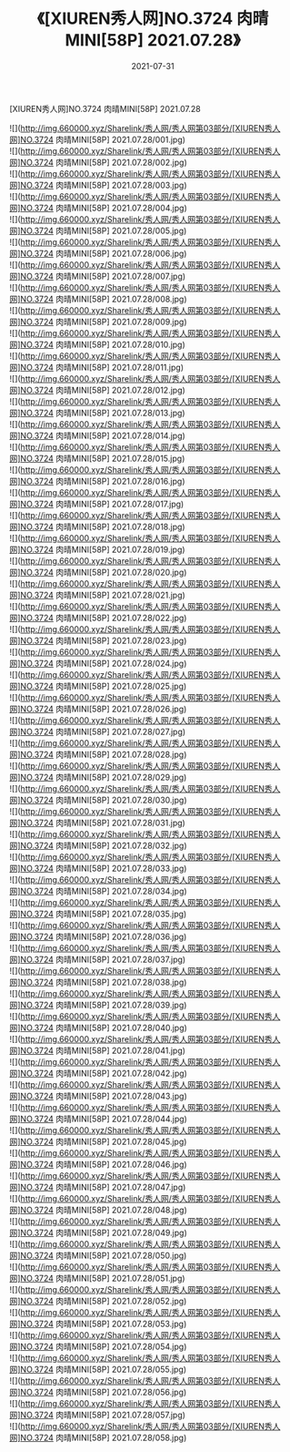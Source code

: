 ﻿---
layout: post
title:  《[XIUREN秀人网]NO.3724 肉晴MINI[58P] 2021.07.28》
date:   2021-07-31
img: http://img.660000.xyz/Sharelink/秀人网/秀人网第03部分/[XIUREN秀人网]NO.3724 肉晴MINI[58P] 2021.07.28/000.jpg
categories: [美女, 清纯, 唯美]
---

[XIUREN秀人网]NO.3724 肉晴MINI[58P] 2021.07.28

  ![](http://img.660000.xyz/Sharelink/秀人网/秀人网第03部分/[XIUREN秀人网]NO.3724 肉晴MINI[58P] 2021.07.28/001.jpg) <br> ![](http://img.660000.xyz/Sharelink/秀人网/秀人网第03部分/[XIUREN秀人网]NO.3724 肉晴MINI[58P] 2021.07.28/002.jpg) <br> ![](http://img.660000.xyz/Sharelink/秀人网/秀人网第03部分/[XIUREN秀人网]NO.3724 肉晴MINI[58P] 2021.07.28/003.jpg) <br> ![](http://img.660000.xyz/Sharelink/秀人网/秀人网第03部分/[XIUREN秀人网]NO.3724 肉晴MINI[58P] 2021.07.28/004.jpg) <br> ![](http://img.660000.xyz/Sharelink/秀人网/秀人网第03部分/[XIUREN秀人网]NO.3724 肉晴MINI[58P] 2021.07.28/005.jpg) <br> ![](http://img.660000.xyz/Sharelink/秀人网/秀人网第03部分/[XIUREN秀人网]NO.3724 肉晴MINI[58P] 2021.07.28/006.jpg) <br> ![](http://img.660000.xyz/Sharelink/秀人网/秀人网第03部分/[XIUREN秀人网]NO.3724 肉晴MINI[58P] 2021.07.28/007.jpg) <br> ![](http://img.660000.xyz/Sharelink/秀人网/秀人网第03部分/[XIUREN秀人网]NO.3724 肉晴MINI[58P] 2021.07.28/008.jpg) <br> ![](http://img.660000.xyz/Sharelink/秀人网/秀人网第03部分/[XIUREN秀人网]NO.3724 肉晴MINI[58P] 2021.07.28/009.jpg) <br> ![](http://img.660000.xyz/Sharelink/秀人网/秀人网第03部分/[XIUREN秀人网]NO.3724 肉晴MINI[58P] 2021.07.28/010.jpg) <br> ![](http://img.660000.xyz/Sharelink/秀人网/秀人网第03部分/[XIUREN秀人网]NO.3724 肉晴MINI[58P] 2021.07.28/011.jpg) <br> ![](http://img.660000.xyz/Sharelink/秀人网/秀人网第03部分/[XIUREN秀人网]NO.3724 肉晴MINI[58P] 2021.07.28/012.jpg) <br> ![](http://img.660000.xyz/Sharelink/秀人网/秀人网第03部分/[XIUREN秀人网]NO.3724 肉晴MINI[58P] 2021.07.28/013.jpg) <br> ![](http://img.660000.xyz/Sharelink/秀人网/秀人网第03部分/[XIUREN秀人网]NO.3724 肉晴MINI[58P] 2021.07.28/014.jpg) <br> ![](http://img.660000.xyz/Sharelink/秀人网/秀人网第03部分/[XIUREN秀人网]NO.3724 肉晴MINI[58P] 2021.07.28/015.jpg) <br> ![](http://img.660000.xyz/Sharelink/秀人网/秀人网第03部分/[XIUREN秀人网]NO.3724 肉晴MINI[58P] 2021.07.28/016.jpg) <br> ![](http://img.660000.xyz/Sharelink/秀人网/秀人网第03部分/[XIUREN秀人网]NO.3724 肉晴MINI[58P] 2021.07.28/017.jpg) <br> ![](http://img.660000.xyz/Sharelink/秀人网/秀人网第03部分/[XIUREN秀人网]NO.3724 肉晴MINI[58P] 2021.07.28/018.jpg) <br> ![](http://img.660000.xyz/Sharelink/秀人网/秀人网第03部分/[XIUREN秀人网]NO.3724 肉晴MINI[58P] 2021.07.28/019.jpg) <br> ![](http://img.660000.xyz/Sharelink/秀人网/秀人网第03部分/[XIUREN秀人网]NO.3724 肉晴MINI[58P] 2021.07.28/020.jpg) <br> ![](http://img.660000.xyz/Sharelink/秀人网/秀人网第03部分/[XIUREN秀人网]NO.3724 肉晴MINI[58P] 2021.07.28/021.jpg) <br> ![](http://img.660000.xyz/Sharelink/秀人网/秀人网第03部分/[XIUREN秀人网]NO.3724 肉晴MINI[58P] 2021.07.28/022.jpg) <br> ![](http://img.660000.xyz/Sharelink/秀人网/秀人网第03部分/[XIUREN秀人网]NO.3724 肉晴MINI[58P] 2021.07.28/023.jpg) <br> ![](http://img.660000.xyz/Sharelink/秀人网/秀人网第03部分/[XIUREN秀人网]NO.3724 肉晴MINI[58P] 2021.07.28/024.jpg) <br> ![](http://img.660000.xyz/Sharelink/秀人网/秀人网第03部分/[XIUREN秀人网]NO.3724 肉晴MINI[58P] 2021.07.28/025.jpg) <br> ![](http://img.660000.xyz/Sharelink/秀人网/秀人网第03部分/[XIUREN秀人网]NO.3724 肉晴MINI[58P] 2021.07.28/026.jpg) <br> ![](http://img.660000.xyz/Sharelink/秀人网/秀人网第03部分/[XIUREN秀人网]NO.3724 肉晴MINI[58P] 2021.07.28/027.jpg) <br> ![](http://img.660000.xyz/Sharelink/秀人网/秀人网第03部分/[XIUREN秀人网]NO.3724 肉晴MINI[58P] 2021.07.28/028.jpg) <br> ![](http://img.660000.xyz/Sharelink/秀人网/秀人网第03部分/[XIUREN秀人网]NO.3724 肉晴MINI[58P] 2021.07.28/029.jpg) <br> ![](http://img.660000.xyz/Sharelink/秀人网/秀人网第03部分/[XIUREN秀人网]NO.3724 肉晴MINI[58P] 2021.07.28/030.jpg) <br> ![](http://img.660000.xyz/Sharelink/秀人网/秀人网第03部分/[XIUREN秀人网]NO.3724 肉晴MINI[58P] 2021.07.28/031.jpg) <br> ![](http://img.660000.xyz/Sharelink/秀人网/秀人网第03部分/[XIUREN秀人网]NO.3724 肉晴MINI[58P] 2021.07.28/032.jpg) <br> ![](http://img.660000.xyz/Sharelink/秀人网/秀人网第03部分/[XIUREN秀人网]NO.3724 肉晴MINI[58P] 2021.07.28/033.jpg) <br> ![](http://img.660000.xyz/Sharelink/秀人网/秀人网第03部分/[XIUREN秀人网]NO.3724 肉晴MINI[58P] 2021.07.28/034.jpg) <br> ![](http://img.660000.xyz/Sharelink/秀人网/秀人网第03部分/[XIUREN秀人网]NO.3724 肉晴MINI[58P] 2021.07.28/035.jpg) <br> ![](http://img.660000.xyz/Sharelink/秀人网/秀人网第03部分/[XIUREN秀人网]NO.3724 肉晴MINI[58P] 2021.07.28/036.jpg) <br> ![](http://img.660000.xyz/Sharelink/秀人网/秀人网第03部分/[XIUREN秀人网]NO.3724 肉晴MINI[58P] 2021.07.28/037.jpg) <br> ![](http://img.660000.xyz/Sharelink/秀人网/秀人网第03部分/[XIUREN秀人网]NO.3724 肉晴MINI[58P] 2021.07.28/038.jpg) <br> ![](http://img.660000.xyz/Sharelink/秀人网/秀人网第03部分/[XIUREN秀人网]NO.3724 肉晴MINI[58P] 2021.07.28/039.jpg) <br> ![](http://img.660000.xyz/Sharelink/秀人网/秀人网第03部分/[XIUREN秀人网]NO.3724 肉晴MINI[58P] 2021.07.28/040.jpg) <br> ![](http://img.660000.xyz/Sharelink/秀人网/秀人网第03部分/[XIUREN秀人网]NO.3724 肉晴MINI[58P] 2021.07.28/041.jpg) <br> ![](http://img.660000.xyz/Sharelink/秀人网/秀人网第03部分/[XIUREN秀人网]NO.3724 肉晴MINI[58P] 2021.07.28/042.jpg) <br> ![](http://img.660000.xyz/Sharelink/秀人网/秀人网第03部分/[XIUREN秀人网]NO.3724 肉晴MINI[58P] 2021.07.28/043.jpg) <br> ![](http://img.660000.xyz/Sharelink/秀人网/秀人网第03部分/[XIUREN秀人网]NO.3724 肉晴MINI[58P] 2021.07.28/044.jpg) <br> ![](http://img.660000.xyz/Sharelink/秀人网/秀人网第03部分/[XIUREN秀人网]NO.3724 肉晴MINI[58P] 2021.07.28/045.jpg) <br> ![](http://img.660000.xyz/Sharelink/秀人网/秀人网第03部分/[XIUREN秀人网]NO.3724 肉晴MINI[58P] 2021.07.28/046.jpg) <br> ![](http://img.660000.xyz/Sharelink/秀人网/秀人网第03部分/[XIUREN秀人网]NO.3724 肉晴MINI[58P] 2021.07.28/047.jpg) <br> ![](http://img.660000.xyz/Sharelink/秀人网/秀人网第03部分/[XIUREN秀人网]NO.3724 肉晴MINI[58P] 2021.07.28/048.jpg) <br> ![](http://img.660000.xyz/Sharelink/秀人网/秀人网第03部分/[XIUREN秀人网]NO.3724 肉晴MINI[58P] 2021.07.28/049.jpg) <br> ![](http://img.660000.xyz/Sharelink/秀人网/秀人网第03部分/[XIUREN秀人网]NO.3724 肉晴MINI[58P] 2021.07.28/050.jpg) <br> ![](http://img.660000.xyz/Sharelink/秀人网/秀人网第03部分/[XIUREN秀人网]NO.3724 肉晴MINI[58P] 2021.07.28/051.jpg) <br> ![](http://img.660000.xyz/Sharelink/秀人网/秀人网第03部分/[XIUREN秀人网]NO.3724 肉晴MINI[58P] 2021.07.28/052.jpg) <br> ![](http://img.660000.xyz/Sharelink/秀人网/秀人网第03部分/[XIUREN秀人网]NO.3724 肉晴MINI[58P] 2021.07.28/053.jpg) <br> ![](http://img.660000.xyz/Sharelink/秀人网/秀人网第03部分/[XIUREN秀人网]NO.3724 肉晴MINI[58P] 2021.07.28/054.jpg) <br> ![](http://img.660000.xyz/Sharelink/秀人网/秀人网第03部分/[XIUREN秀人网]NO.3724 肉晴MINI[58P] 2021.07.28/055.jpg) <br> ![](http://img.660000.xyz/Sharelink/秀人网/秀人网第03部分/[XIUREN秀人网]NO.3724 肉晴MINI[58P] 2021.07.28/056.jpg) <br> ![](http://img.660000.xyz/Sharelink/秀人网/秀人网第03部分/[XIUREN秀人网]NO.3724 肉晴MINI[58P] 2021.07.28/057.jpg) <br> ![](http://img.660000.xyz/Sharelink/秀人网/秀人网第03部分/[XIUREN秀人网]NO.3724 肉晴MINI[58P] 2021.07.28/058.jpg) <br>